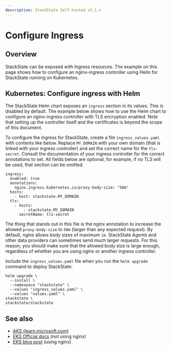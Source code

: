 ```yaml
---
description: StackState Self-hosted v5.1.x 
---
```


# Configure Ingress

## Overview

StackState can be exposed with Ingress resources. The example on this page shows how to configure an nginx-ingress controller using Helm for StackState running on Kubernetes.

## Kubernetes: Configure ingress with Helm

The StackState Helm chart exposes an `ingress` section in its values. This is disabled by default. The example below shows how to use the Helm chart to configure an nginx-ingress controller with TLS encryption enabled. Note that setting up the controller itself and the certificates is beyond the scope of this document.

To configure the ingress for StackState, create a file `ingress_values.yaml` with contents like below. Replace `MY_DOMAIN` with your own domain \(that is linked with your ingress controller\) and set the correct name for the `tls-secret`. Consult the documentation of your ingress controller for the correct annotations to set. All fields below are optional, for example, if no TLS will be used, that section can be omitted.

```text
ingress:
  enabled: true
  annotations:
    nginx.ingress.kubernetes.io/proxy-body-size: "50m"
  hosts:
    - host: stackstate.MY_DOMAIN
  tls:
    - hosts:
        - stackstate.MY_DOMAIN
      secretName: tls-secret
```

The thing that stands out in this file is the nginx annotation to increase the allowed `proxy-body-size` to `50m` \(larger than any expected request\). By default, nginx allows body sizes of maximum `1m`. StackState Agents and other data providers can sometimes send much larger requests. For this reason, you should make sure that the allowed body size is large enough, regardless of whether you are using nginx or another ingress controller.

Include the `ingress_values.yaml` file when you run the `helm upgrade` command to deploy StackState:

```text
helm upgrade \
  --install \
  --namespace "stackstate" \
  --values "ingress_values.yaml" \
  --values "values.yaml" \
stackstate \
stackstate/stackstate
```

## See also

* [AKS \(learn.microsoft.com\)](https://learn.microsoft.com/en-us/azure/aks/ingress-tls?tabs=azure-cli)
* [EKS Official docs](https://docs.aws.amazon.com/eks/latest/userguide/alb-ingress.html) \(not using nginx\)
* [EKS blog post](https://aws.amazon.com/blogs/opensource/network-load-balancer-nginx-ingress-controller-eks/) \(using nginx\)

